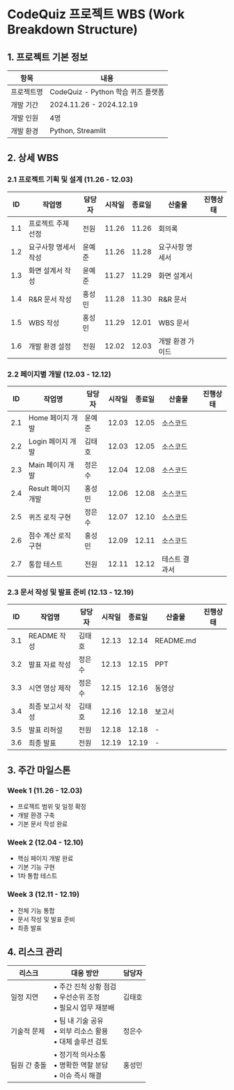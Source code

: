 # CodeQuiz 프로젝트 WBS (Work Breakdown Structure)

## 1. 프로젝트 기본 정보
| 항목 | 내용 |
|------|------|
| 프로젝트명 | CodeQuiz - Python 학습 퀴즈 플랫폼 |
| 개발 기간 | 2024.11.26 - 2024.12.19 |
| 개발 인원 | 4명 |
| 개발 환경 | Python, Streamlit |

## 2. 상세 WBS

### 2.1 프로젝트 기획 및 설계 (11.26 - 12.03)
| ID | 작업명 | 담당자 | 시작일 | 종료일 | 산출물 | 진행상태 |
|------|--------|---------|---------|---------|---------|-----------|
| 1.1 | 프로젝트 주제 선정 | 전원 | 11.26 | 11.26 | 회의록 | |
| 1.2 | 요구사항 명세서 작성 | 윤예준 | 11.26 | 11.28 | 요구사항 명세서 | |
| 1.3 | 화면 설계서 작성 | 윤예준 | 11.27 | 11.29 | 화면 설계서 | |
| 1.4 | R&R 문서 작성 | 홍성민 | 11.28 | 11.30 | R&R 문서 | |
| 1.5 | WBS 작성 | 홍성민 | 11.29 | 12.01 | WBS 문서 | |
| 1.6 | 개발 환경 설정 | 전원 | 12.02 | 12.03 | 개발 환경 가이드 | |

### 2.2 페이지별 개발 (12.03 - 12.12)
| ID | 작업명 | 담당자 | 시작일 | 종료일 | 산출물 | 진행상태 |
|------|--------|---------|---------|---------|---------|-----------|
| 2.1 | Home 페이지 개발 | 윤예준 | 12.03 | 12.05 | 소스코드 | |
| 2.2 | Login 페이지 개발 | 김태호 | 12.03 | 12.05 | 소스코드 | |
| 2.3 | Main 페이지 개발 | 정은수 | 12.04 | 12.08 | 소스코드 | |
| 2.4 | Result 페이지 개발 | 홍성민 | 12.06 | 12.08 | 소스코드 | |
| 2.5 | 퀴즈 로직 구현 | 정은수 | 12.07 | 12.10 | 소스코드 | |
| 2.6 | 점수 계산 로직 구현 | 홍성민 | 12.09 | 12.11 | 소스코드 | |
| 2.7 | 통합 테스트 | 전원 | 12.11 | 12.12 | 테스트 결과서 | |

### 2.3 문서 작성 및 발표 준비 (12.13 - 12.19)
| ID | 작업명 | 담당자 | 시작일 | 종료일 | 산출물 | 진행상태 |
|------|--------|---------|---------|---------|---------|-----------|
| 3.1 | README 작성 | 김태호 | 12.13 | 12.14 | README.md | |
| 3.2 | 발표 자료 작성 | 정은수 | 12.13 | 12.15 | PPT | |
| 3.3 | 시연 영상 제작 | 정은수 | 12.15 | 12.16 | 동영상 | |
| 3.4 | 최종 보고서 작성 | 김태호 | 12.16 | 12.18 | 보고서 | |
| 3.5 | 발표 리허설 | 전원 | 12.18 | 12.18 | - | |
| 3.6 | 최종 발표 | 전원 | 12.19 | 12.19 | - | |

## 3. 주간 마일스톤

### Week 1 (11.26 - 12.03)
- 프로젝트 범위 및 일정 확정
- 개발 환경 구축
- 기본 문서 작성 완료

### Week 2 (12.04 - 12.10)
- 핵심 페이지 개발 완료
- 기본 기능 구현
- 1차 통합 테스트

### Week 3 (12.11 - 12.19)
- 전체 기능 통합
- 문서 작성 및 발표 준비
- 최종 발표

## 4. 리스크 관리
| 리스크 | 대응 방안 | 담당자 |
|--------|-----------|---------|
| 일정 지연 | • 주간 진척 상황 점검<br>• 우선순위 조정<br>• 필요시 업무 재분배 | 김태호 |
| 기술적 문제 | • 팀 내 기술 공유<br>• 외부 리소스 활용<br>• 대체 솔루션 검토 | 정은수 |
| 팀원 간 충돌 | • 정기적 의사소통<br>• 명확한 역할 분담<br>• 이슈 즉시 해결 | 홍성민 |